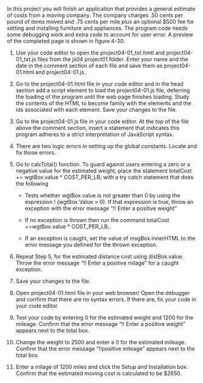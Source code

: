 In this project you will finish an application that provides a general estimate of costs from a moving company. The company charges .50 cents per pound of items moved and .75 cents per mile plus an optional $500 fee for setting and installing furniture and appliances. The program code needs some debugging work and extra code to account for user error. A preview of the completed page is shown in figure 4-30. 

1. Use your code editor to open the project04-01_txt.hmtl and project04-01_txt.js files from the js04 project01 folder. Enter your name and the date in the comment section of each file and save them as project04-01.html and project04-01.js. 
2. Go to the project04-01.html file in your code editor and in the head section add a script element to load the project04-01.js file, deferring the loading of the program until the web page finishes loading. Study the contents of the HTML to become family with the elements and the ids associated with each element. Save your changes to the file. 
3. Go to the project04-01.js file in your code editor. At the top of the file above the comment section, insert a statement that indicates this program adheres to a strict interpretation of JavaScript syntax. 
4. There are two logic errors in setting up the global constants. Locate and fix those errors. 
5. Go to calcTotal() function. To guard against users entering a zero or a negative value for the estimated weight, place the statement totalCost += wgtBox.value * COST_PER_LB; with a try catch statement that does the following

     - Tests whether wgtBox.value is not greater than 0 by using the expression ! (wgtBox.Value > 0). If that expression is true, throw an exception with the error message “!! Enter a positive weight”

    - If no exception is thrown then run the command totalCost +=wgtBox.value * COST_PER_LB;.
   
    - If an exception is caught, set the value of msgBox.innerHTML to the error message you defined for the thrown exception.
   
7. Repeat Step 5, for the estimated distance cost using distBox.value. Throw the error message “!! Enter a positive milage” for a caught exception. 
8. Save your changes to the file. 
9. Open project04-01.html file in your web browser/ Open the debugger and confirm that there are no syntax errors. If there are, fix your code in your code editor. 
10. Test your code by entering 0 for the estimated weight and 1200 for the mileage. Confirm that the error message “!! Enter a positive weight” appears next to the total box. 
11. Change the weight to 2500 and enter a 0 for the estimated mileage. Confirm that the error message “!!positive mileage” appears next to the total box.
12. Enter a milage of 1200 miles and click the Setup and Installation box. Confirm that the estimated moving cost is calculated to be $2650. 

